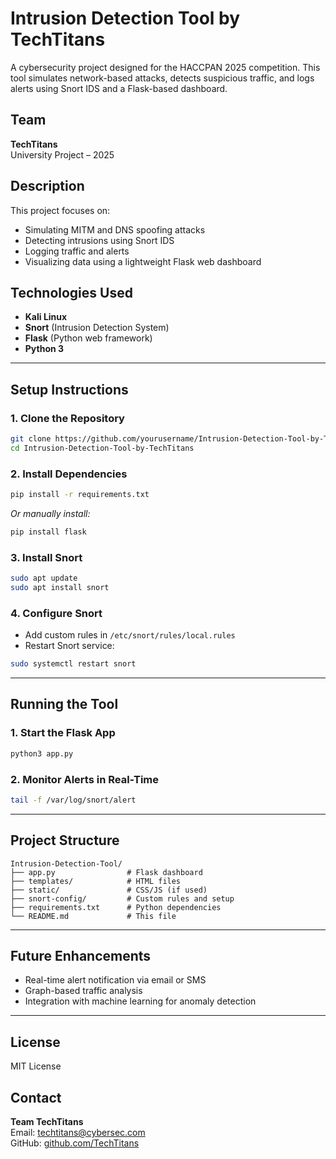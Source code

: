 # Intrusion Detection Tool by TechTitans

A cybersecurity project designed for the HACCPAN 2025 competition. This tool simulates network-based attacks, detects suspicious traffic, and logs alerts using Snort IDS and a Flask-based dashboard.

## Team
**TechTitans**  
University Project – 2025

## Description
This project focuses on:
- Simulating MITM and DNS spoofing attacks
- Detecting intrusions using Snort IDS
- Logging traffic and alerts
- Visualizing data using a lightweight Flask web dashboard

## Technologies Used
- **Kali Linux**
- **Snort** (Intrusion Detection System)
- **Flask** (Python web framework)
- **Python 3**

---

## Setup Instructions

### 1. Clone the Repository
```bash
git clone https://github.com/yourusername/Intrusion-Detection-Tool-by-TechTitans.git
cd Intrusion-Detection-Tool-by-TechTitans
```

### 2. Install Dependencies
```bash
pip install -r requirements.txt
```
*Or manually install:*
```bash
pip install flask
```

### 3. Install Snort
```bash
sudo apt update
sudo apt install snort
```

### 4. Configure Snort
- Add custom rules in `/etc/snort/rules/local.rules`
- Restart Snort service:
```bash
sudo systemctl restart snort
```

---

## Running the Tool

### 1. Start the Flask App
```bash
python3 app.py
```

### 2. Monitor Alerts in Real-Time
```bash
tail -f /var/log/snort/alert
```

---

## Project Structure
```
Intrusion-Detection-Tool/
├── app.py                # Flask dashboard
├── templates/            # HTML files
├── static/               # CSS/JS (if used)
├── snort-config/         # Custom rules and setup
├── requirements.txt      # Python dependencies
└── README.md             # This file
```

---

## Future Enhancements
- Real-time alert notification via email or SMS
- Graph-based traffic analysis
- Integration with machine learning for anomaly detection

---

## License
MIT License

## Contact
**Team TechTitans**  
Email: techtitans@cybersec.com  
GitHub: [github.com/TechTitans](https://github.com/TechTitans)

